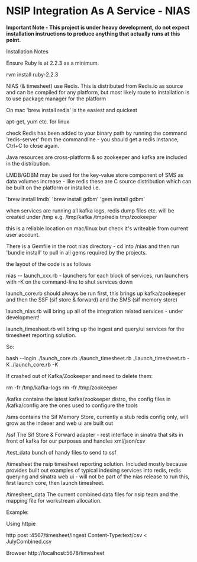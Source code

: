 
NSIP Integration As A Service - NIAS
====================================

**Important Note - This project is under heavy development, do not expect installation instructions to produce anything that actually runs at this point.**

Installation Notes

Ensure Ruby is at 2.2.3 as a minimum.

rvm install ruby-2.2.3

NIAS (& timesheet) use Redis. This is distributed from Redis.io as source and can be compiled for any platform, but most likely route to installation is to use package manager for the platform

On mac 'brew install redis' is the easiest and quickest

apt-get, yum etc. for linux

check Redis has been added to your binary path by running the command 'redis-server' from the commandline - you should get a redis instance, Ctrl+C to close again. 

Java resources are cross-platform & so zookeeper and kafka are included in the distribution.

LMDB/GDBM may be used for the key-value store component of SMS as data volumes increase - 
like redis these are  C source distribution which can be built on the platform or installed i.e.

'brew install lmdb'
'brew install gdbm'
'gem install gdbm'


when services are running all kafka logs, redis dump files etc. will be created under /tmp e.g. /tmp/kafka /tmp/redis tmp/zookeeper

this is a reliable location on mac/linux but check it's writeable from current user account.

There is a Gemfile in the root nias directory - 
cd into /nias and then run 'bundle install' to pull in all gems required by the projects. 

the layout of the code is as follows

nias
-- launch_xxx.rb - launchers for each block of services, run launchers with -K
on the command-line to shut services down

launch_core.rb should always be run first, this brings up kafka/zookeeper and then the SSF (sif store & forward) and the SMS (sif memory store)

launch_nias.rb will bring up all of the integration related services - under development!

launch_timesheet.rb will bring up the ingest and query/ui services for the timesheet reporting solution.

So:

bash --login
./launch_core.rb
./launch_timesheet.rb
./launch_timesheet.rb -K
./launch_core.rb -K

If crashed out of Kafka/Zookeeper and need to delete them:

rm -fr  /tmp/kafka-logs
rm -fr  /tmp/zookeeper





/kafka
    contains the latest kafka/zookeeper distro, the config files in /kafka/config are the ones used to configure the tools

/sms
    contains the Sif Memory Store, currently a stub redis config only, will grow as the indexer and web ui are built out

/ssf
    The Sif Store & Forward adapter - rest interface in sinatra that sits in front of kafka for our purposes and handles xml/json/csv

/test_data
    bunch of handy files to send to ssf 

/timesheet
    the nsip timesheet reporting solution. Included mostly because provides built out examples of typical indexing services into redis, redis querying and sinatra web ui - will not be part of the nias release
    to run this, first launch core, then launch timesheet.

/timesheet_data
    The current combined data files for nsip team and the mapping file for workstream allocation.  


Example:

Using httpie


http post :4567/timesheet/ingest Content-Type:text/csv < JulyCombined.csv

Browser http://localhost:5678/timesheet










